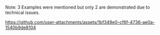 Note: 3 Examples were mentioned but only 2 are demonstrated due to technical issues.

https://github.com/user-attachments/assets/1bf349e0-cf6f-4736-ae0a-1540b9de8104

